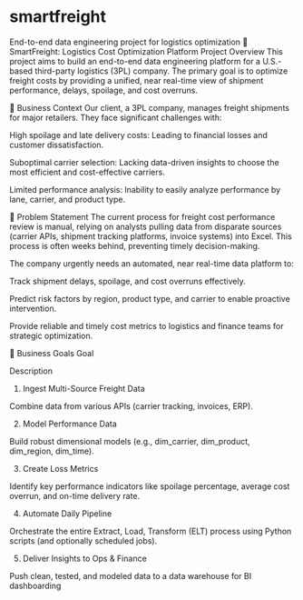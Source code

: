 # smartfreight
End-to-end data engineering project for logistics optimization
🚀 SmartFreight: Logistics Cost Optimization Platform
Project Overview
This project aims to build an end-to-end data engineering platform for a U.S.-based third-party logistics (3PL) company. The primary goal is to optimize freight costs by providing a unified, near real-time view of shipment performance, delays, spoilage, and cost overruns.

🧠 Business Context
Our client, a 3PL company, manages freight shipments for major retailers. They face significant challenges with:

High spoilage and late delivery costs: Leading to financial losses and customer dissatisfaction.

Suboptimal carrier selection: Lacking data-driven insights to choose the most efficient and cost-effective carriers.

Limited performance analysis: Inability to easily analyze performance by lane, carrier, and product type.

📌 Problem Statement
The current process for freight cost performance review is manual, relying on analysts pulling data from disparate sources (carrier APIs, shipment tracking platforms, invoice systems) into Excel. This process is often weeks behind, preventing timely decision-making.

The company urgently needs an automated, near real-time data platform to:

Track shipment delays, spoilage, and cost overruns effectively.

Predict risk factors by region, product type, and carrier to enable proactive intervention.

Provide reliable and timely cost metrics to logistics and finance teams for strategic optimization.

🎯 Business Goals
Goal

Description

1. Ingest Multi-Source Freight Data

Combine data from various APIs (carrier tracking, invoices, ERP).

2. Model Performance Data

Build robust dimensional models (e.g., dim_carrier, dim_product, dim_region, dim_time).

3. Create Loss Metrics

Identify key performance indicators like spoilage percentage, average cost overrun, and on-time delivery rate.

4. Automate Daily Pipeline

Orchestrate the entire Extract, Load, Transform (ELT) process using Python scripts (and optionally scheduled jobs).

5. Deliver Insights to Ops & Finance

Push clean, tested, and modeled data to a data warehouse for BI dashboarding
